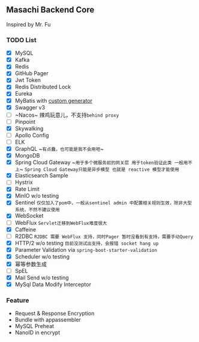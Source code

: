 ## Masachi Backend Core

Inspired by Mr. Fu

### TODO List

- [x] MySQL
- [x] Kafka
- [x] Redis
- [x] GitHub Pager
- [x] Jwt Token
- [x] Redis Distributed Lock
- [x] Eureka
- [x] MyBatis with [custom generator](https://github.com/masachi/mybatis-generator)
- [x] Swagger v3
- [ ] ~Nacos~ 辣鸡玩意儿，不支持```behind proxy```
- [ ] Pinpoint
- [x] Skywalking
- [ ] Apollo Config
- [ ] ELK
- [x] GraphQL ~```有点蠢，也可能是我不会用吧```~
- [x] MongoDB
- [x] Spring Cloud Gateway ~```用于多个微服务前的网关层 用于token验证此类 一般用不上```~ ```Spring Cloud Gateway只能是异步模型 也就是 reactive 模型才能使用```
- [x] Elasticsearch Sample
- [ ] Hystrix
- [x] Rate Limit
- [x] MinIO w/o testing
- [x] Sentinel ```仅仅加入了pom中，一般从sentinel admin 中配置相关规则生效，除非大型系统，不然不建议使用```
- [x] WebSocket
- [ ] WebFlux ```Servlet迁移到WebFlux难度很大```
- [x] Caffeine
- [ ] R2DBC ```R2DBC 需要 WebFlux 支持，同时Pager 暂时没看到有支持，需要手动Query```
- [x] HTTP/2 w/o testing ```目前没测试出支持，会报错 socket hang up```
- [x] Parameter Validation via ```spring-boot-starter-validation```
- [x] Scheduler w/o testing
- [x] 幂等参数生成
- [ ] SpEL
- [x] Mail Send w/o testing
- [x] MySql Data Modify Interceptor

### Feature
- Request & Response Encryption
- Bundle with appassembler
- MySQL Preheat
- NanoID in encrypt
